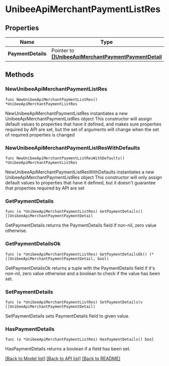 # UnibeeApiMerchantPaymentListRes

## Properties

Name | Type | Description | Notes
------------ | ------------- | ------------- | -------------
**PaymentDetails** | Pointer to [**[]UnibeeApiMerchantPaymentPaymentDetail**](UnibeeApiMerchantPaymentPaymentDetail.md) | PaymentDetails | [optional] 

## Methods

### NewUnibeeApiMerchantPaymentListRes

`func NewUnibeeApiMerchantPaymentListRes() *UnibeeApiMerchantPaymentListRes`

NewUnibeeApiMerchantPaymentListRes instantiates a new UnibeeApiMerchantPaymentListRes object
This constructor will assign default values to properties that have it defined,
and makes sure properties required by API are set, but the set of arguments
will change when the set of required properties is changed

### NewUnibeeApiMerchantPaymentListResWithDefaults

`func NewUnibeeApiMerchantPaymentListResWithDefaults() *UnibeeApiMerchantPaymentListRes`

NewUnibeeApiMerchantPaymentListResWithDefaults instantiates a new UnibeeApiMerchantPaymentListRes object
This constructor will only assign default values to properties that have it defined,
but it doesn't guarantee that properties required by API are set

### GetPaymentDetails

`func (o *UnibeeApiMerchantPaymentListRes) GetPaymentDetails() []UnibeeApiMerchantPaymentPaymentDetail`

GetPaymentDetails returns the PaymentDetails field if non-nil, zero value otherwise.

### GetPaymentDetailsOk

`func (o *UnibeeApiMerchantPaymentListRes) GetPaymentDetailsOk() (*[]UnibeeApiMerchantPaymentPaymentDetail, bool)`

GetPaymentDetailsOk returns a tuple with the PaymentDetails field if it's non-nil, zero value otherwise
and a boolean to check if the value has been set.

### SetPaymentDetails

`func (o *UnibeeApiMerchantPaymentListRes) SetPaymentDetails(v []UnibeeApiMerchantPaymentPaymentDetail)`

SetPaymentDetails sets PaymentDetails field to given value.

### HasPaymentDetails

`func (o *UnibeeApiMerchantPaymentListRes) HasPaymentDetails() bool`

HasPaymentDetails returns a boolean if a field has been set.


[[Back to Model list]](../README.md#documentation-for-models) [[Back to API list]](../README.md#documentation-for-api-endpoints) [[Back to README]](../README.md)


